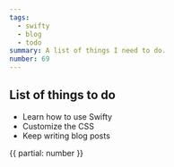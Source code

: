 ```yaml
---
tags:
  - swifty
  - blog
  - todo
summary: A list of things I need to do.
number: 69
---
```


## List of things to do

* Learn how to use Swifty
* Customize the CSS
* Keep writing blog posts

{{ partial: number }}
